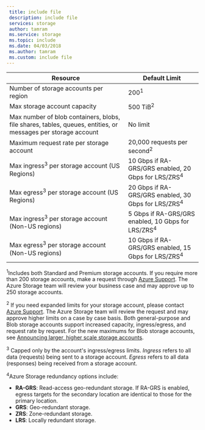 ```yaml
---
 title: include file
 description: include file
 services: storage
 author: tamram
 ms.service: storage
 ms.topic: include
 ms.date: 04/03/2018
 ms.author: tamram
 ms.custom: include file
---
```


| Resource | Default Limit |
| --- | --- |
| Number of storage accounts per region | 200<sup>1</sup> |
| Max storage account capacity | 500 TiB<sup>2</sup> |
| Max number of blob containers, blobs, file shares, tables, queues, entities, or messages per storage account | No limit |
| Maximum request rate per storage account | 20,000 requests per second<sup>2</sup> |
| Max ingress<sup>3</sup> per storage account (US Regions) | 10 Gbps if RA-GRS/GRS enabled, 20 Gbps for LRS/ZRS<sup>4</sup> |
| Max egress<sup>3</sup> per storage account (US Regions) | 20 Gbps if RA-GRS/GRS enabled, 30 Gbps for LRS/ZRS<sup>4</sup> |
| Max ingress<sup>3</sup> per storage account (Non-US regions) | 5 Gbps if RA-GRS/GRS enabled, 10 Gbps for LRS/ZRS<sup>4</sup> |
| Max egress<sup>3</sup> per storage account (Non-US regions) | 10 Gbps if RA-GRS/GRS enabled, 15 Gbps for LRS/ZRS<sup>4</sup> |

<sup>1</sup>Includes both Standard and Premium storage accounts. If you require more than 200 storage accounts, make a request through [Azure Support](https://azure.microsoft.com/support/faq/). The Azure Storage team will review your business case and may approve up to 250 storage accounts. 

<sup>2</sup> If you need expanded limits for your storage account, please contact [Azure Support](https://azure.microsoft.com/support/faq/). The Azure Storage team will review the request and may approve higher limits on a case by case basis. Both general-purpose and Blob storage accounts support increased capacity, ingress/egress, and request rate by request. For the new maximums for Blob storage accounts, see [Announcing larger, higher scale storage accounts](https://azure.microsoft.com/blog/announcing-larger-higher-scale-storage-accounts/).

<sup>3</sup> Capped only by the account's ingress/egress limits. *Ingress* refers to all data (requests) being sent to a storage account. *Egress* refers to all data (responses) being received from a storage account.  

<sup>4</sup>Azure Storage redundancy options include:
* **RA-GRS**: Read-access geo-redundant storage. If RA-GRS is enabled, egress targets for the secondary location are identical to those for the primary location.
* **GRS**: Geo-redundant storage. 
* **ZRS**: Zone-redundant storage.
* **LRS**: Locally redundant storage. 
